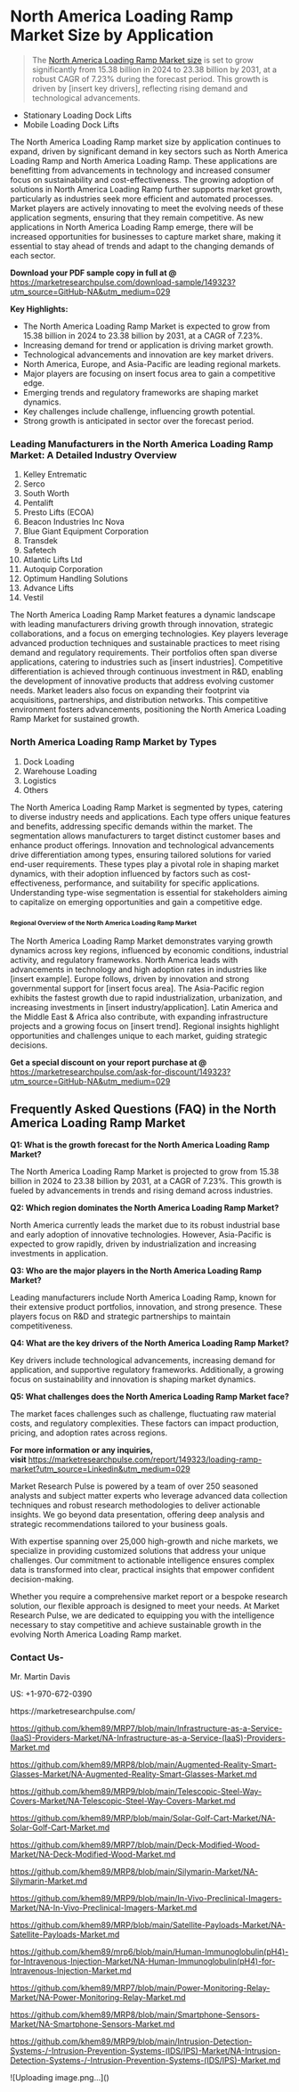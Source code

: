 <h1>North America Loading Ramp Market&nbsp;Size by Application</h1><blockquote><p>The <a href="https://marketresearchpulse.com/download-sample/149323?utm_source=GitHub-NA&amp;utm_medium=029">North America Loading Ramp Market size</a> is set to grow significantly from 15.38 billion in 2024 to 23.38 billion by 2031, at a robust CAGR of 7.23% during the forecast period. This growth is driven by [insert key drivers], reflecting rising demand and technological advancements.</p></blockquote><ul><li>Stationary Loading Dock Lifts<li> Mobile Loading Dock Lifts</li></ul><p>The North America Loading Ramp market size by application continues to expand, driven by significant demand in key sectors such as North America Loading Ramp and North America Loading Ramp. These applications are benefitting from advancements in technology and increased consumer focus on sustainability and cost-effectiveness. The growing adoption of solutions in North America Loading Ramp further supports market growth, particularly as industries seek more efficient and automated processes. Market players are actively innovating to meet the evolving needs of these application segments, ensuring that they remain competitive. As new applications in North America Loading Ramp emerge, there will be increased opportunities for businesses to capture market share, making it essential to stay ahead of trends and adapt to the changing demands of each sector.</p><p><strong>Download your PDF sample copy in full at @ </strong><a href="https://marketresearchpulse.com/download-sample/149323?utm_source=GitHub-NA&amp;utm_medium=029">https://marketresearchpulse.com/download-sample/149323?utm_source=GitHub-NA&amp;utm_medium=029</a></p><p><strong>Key Highlights: </strong></p><ul><li>The North America Loading Ramp Market is expected to grow from 15.38 billion in 2024 to 23.38 billion by 2031, at a CAGR of 7.23%.</li><li>Increasing demand for trend or application is driving market growth.</li><li>Technological advancements and innovation are key market drivers.</li><li>North America, Europe, and Asia-Pacific are leading regional markets.</li><li>Major players are focusing on insert focus area to gain a competitive edge.</li><li>Emerging trends and regulatory frameworks are shaping market dynamics.</li><li>Key challenges include challenge, influencing growth potential.</li><li>Strong growth is anticipated in sector over the forecast period.</li></ul><h3>Leading Manufacturers in the North America Loading Ramp Market: A Detailed Industry Overview</h3><ol><li>Kelley Entrematic</li><li>Serco</li><li>South Worth</li><li>Pentalift</li><li>Presto Lifts (ECOA)</li><li>Beacon Industries Inc Nova</li><li>Blue Giant Equipment Corporation</li><li>Transdek</li><li>Safetech</li><li>Atlantic Lifts Ltd</li><li>Autoquip Corporation</li><li>Optimum Handling Solutions</li><li>Advance Lifts</li><li>Vestil</li></ol><div class="flex max-w-full flex-col flex-grow"><div class="min-h-8 text-message flex w-full flex-col items-end gap-2 whitespace-normal break-words [.text-message+&amp;]:mt-5" dir="auto" data-message-author-role="assistant" data-message-id="fd8432e4-4910-450d-b182-61b7bfb0a01f" data-message-model-slug="gpt-4o"><div class="flex w-full flex-col gap-1 empty:hidden first:pt-[3px]"><div class="markdown prose w-full break-words dark:prose-invert light"><p>The North America Loading Ramp Market features a dynamic landscape with leading manufacturers driving growth through innovation, strategic collaborations, and a focus on emerging technologies. Key players leverage advanced production techniques and sustainable practices to meet rising demand and regulatory requirements. Their portfolios often span diverse applications, catering to industries such as [insert industries]. Competitive differentiation is achieved through continuous investment in R&amp;D, enabling the development of innovative products that address evolving customer needs. Market leaders also focus on expanding their footprint via acquisitions, partnerships, and distribution networks. This competitive environment fosters advancements, positioning the North America Loading Ramp Market for sustained growth.</p></div></div></div></div><h3>North America Loading Ramp Market by Types</h3><ol><li>Dock Loading<li> Warehouse Loading<li> Logistics<li> Others</li></ol><div class="flex max-w-full flex-col flex-grow"><div class="min-h-8 text-message flex w-full flex-col items-end gap-2 whitespace-normal break-words [.text-message+&amp;]:mt-5" dir="auto" data-message-author-role="assistant" data-message-id="084470be-0bb7-4664-bddf-5156b4f41249" data-message-model-slug="gpt-4o-mini"><div class="flex w-full flex-col gap-1 empty:hidden first:pt-[3px]"><div class="markdown prose w-full break-words dark:prose-invert light"><p>The North America Loading Ramp Market is segmented by types, catering to diverse industry needs and applications. Each type offers unique features and benefits, addressing specific demands within the market. The segmentation allows manufacturers to target distinct customer bases and enhance product offerings. Innovation and technological advancements drive differentiation among types, ensuring tailored solutions for varied end-user requirements. These types play a pivotal role in shaping market dynamics, with their adoption influenced by factors such as cost-effectiveness, performance, and suitability for specific applications. Understanding type-wise segmentation is essential for stakeholders aiming to capitalize on emerging opportunities and gain a competitive edge.</p></div></div></div></div><h3><span style="font-size: 11px;">Regional Overview of the North America Loading Ramp Market</span></h3><div class="flex max-w-full flex-col flex-grow"><div class="min-h-8 text-message flex w-full flex-col items-end gap-2 whitespace-normal break-words [.text-message+&amp;]:mt-5" dir="auto" data-message-author-role="assistant" data-message-id="e9038762-ce64-4e30-91c9-9bd413514231" data-message-model-slug="gpt-4o-mini"><div class="flex w-full flex-col gap-1 empty:hidden first:pt-[3px]"><div class="markdown prose w-full break-words dark:prose-invert light"><p>The North America Loading Ramp Market demonstrates varying growth dynamics across key regions, influenced by economic conditions, industrial activity, and regulatory frameworks. North America leads with advancements in technology and high adoption rates in industries like [insert example]. Europe follows, driven by innovation and strong governmental support for [insert focus area]. The Asia-Pacific region exhibits the fastest growth due to rapid industrialization, urbanization, and increasing investments in [insert industry/application]. Latin America and the Middle East &amp; Africa also contribute, with expanding infrastructure projects and a growing focus on [insert trend]. Regional insights highlight opportunities and challenges unique to each market, guiding strategic decisions.</p></div></div></div></div><p><strong>Get a special discount on your report purchase at @ </strong><a href="https://marketresearchpulse.com/ask-for-discount/149323?utm_source=GitHub-NA&amp;utm_medium=029">https://marketresearchpulse.com/ask-for-discount/149323?utm_source=GitHub-NA&amp;utm_medium=029</a></p><h2>Frequently Asked Questions (FAQ) in the North America Loading Ramp Market</h2><p><strong>Q1: What is the growth forecast for the North America Loading Ramp Market?</strong></p><p>The North America Loading Ramp Market is projected to grow from 15.38 billion in 2024 to 23.38 billion by 2031, at a CAGR of 7.23%. This growth is fueled by advancements in trends and rising demand across industries.</p><p><strong>Q2: Which region dominates the North America Loading Ramp Market?</strong></p><p>North America currently leads the market due to its robust industrial base and early adoption of innovative technologies. However, Asia-Pacific is expected to grow rapidly, driven by industrialization and increasing investments in application.</p><p><strong>Q3: Who are the major players in the North America Loading Ramp Market?</strong></p><p>Leading manufacturers include North America Loading Ramp, known for their extensive product portfolios, innovation, and strong presence. These players focus on R&amp;D and strategic partnerships to maintain competitiveness.</p><p><strong>Q4: What are the key drivers of the North America Loading Ramp Market?</strong></p><p>Key drivers include technological advancements, increasing demand for application, and supportive regulatory frameworks. Additionally, a growing focus on sustainability and innovation is shaping market dynamics.</p><p><strong>Q5: What challenges does the North America Loading Ramp Market face?</strong></p><p>The market faces challenges such as challenge, fluctuating raw material costs, and regulatory complexities. These factors can impact production, pricing, and adoption rates across regions.</p><p><strong>For more information or any inquiries, visit&nbsp;</strong><a href="https://marketresearchpulse.com/report/149323/loading-ramp-market?utm_source=Linkedin&utm_medium=029">https://marketresearchpulse.com/report/149323/loading-ramp-market?utm_source=Linkedin&utm_medium=029</a></p><p>Market Research Pulse is powered by a team of over 250 seasoned analysts and subject matter experts who leverage advanced data collection techniques and robust research methodologies to deliver actionable insights. We go beyond data presentation, offering deep analysis and strategic recommendations tailored to your business goals.</p><p>With expertise spanning over 25,000 high-growth and niche markets, we specialize in providing customized solutions that address your unique challenges. Our commitment to actionable intelligence ensures complex data is transformed into clear, practical insights that empower confident decision-making.</p><p>Whether you require a comprehensive market report or a bespoke research solution, our flexible approach is designed to meet your needs. At Market Research Pulse, we are dedicated to equipping you with the intelligence necessary to stay competitive and achieve sustainable growth in the evolving North America Loading Ramp market.</p><h3><strong>Contact Us-</strong></h3><p>Mr. Martin Davis</p><p>US: +1-970-672-0390</p><p>https://marketresearchpulse.com/</p><p><a href="https://github.com/khem89/MRP7/blob/main/Infrastructure-as-a-Service-(IaaS)-Providers-Market/NA-Infrastructure-as-a-Service-(IaaS)-Providers-Market.md">https://github.com/khem89/MRP7/blob/main/Infrastructure-as-a-Service-(IaaS)-Providers-Market/NA-Infrastructure-as-a-Service-(IaaS)-Providers-Market.md</a></p><p><a href="https://github.com/khem89/MRP8/blob/main/Augmented-Reality-Smart-Glasses-Market/NA-Augmented-Reality-Smart-Glasses-Market.md">https://github.com/khem89/MRP8/blob/main/Augmented-Reality-Smart-Glasses-Market/NA-Augmented-Reality-Smart-Glasses-Market.md</a></p><p><a href="https://github.com/khem89/MRP9/blob/main/Telescopic-Steel-Way-Covers-Market/NA-Telescopic-Steel-Way-Covers-Market.md">https://github.com/khem89/MRP9/blob/main/Telescopic-Steel-Way-Covers-Market/NA-Telescopic-Steel-Way-Covers-Market.md</a></p><p><a href="https://github.com/khem89/MRP/blob/main/Solar-Golf-Cart-Market/NA-Solar-Golf-Cart-Market.md">https://github.com/khem89/MRP/blob/main/Solar-Golf-Cart-Market/NA-Solar-Golf-Cart-Market.md</a></p><p><a href="https://github.com/khem89/MRP7/blob/main/Deck-Modified-Wood-Market/NA-Deck-Modified-Wood-Market.md">https://github.com/khem89/MRP7/blob/main/Deck-Modified-Wood-Market/NA-Deck-Modified-Wood-Market.md</a></p><p><a href="https://github.com/khem89/MRP8/blob/main/Silymarin-Market/NA-Silymarin-Market.md">https://github.com/khem89/MRP8/blob/main/Silymarin-Market/NA-Silymarin-Market.md</a></p><p><a href="https://github.com/khem89/MRP9/blob/main/In-Vivo-Preclinical-Imagers-Market/NA-In-Vivo-Preclinical-Imagers-Market.md">https://github.com/khem89/MRP9/blob/main/In-Vivo-Preclinical-Imagers-Market/NA-In-Vivo-Preclinical-Imagers-Market.md</a></p><p><a href="https://github.com/khem89/MRP/blob/main/Satellite-Payloads-Market/NA-Satellite-Payloads-Market.md">https://github.com/khem89/MRP/blob/main/Satellite-Payloads-Market/NA-Satellite-Payloads-Market.md</a></p><p><a href="https://github.com/khem89/mrp6/blob/main/Human-Immunoglobulin(pH4)-for-Intravenous-Injection-Market/NA-Human-Immunoglobulin(pH4)-for-Intravenous-Injection-Market.md">https://github.com/khem89/mrp6/blob/main/Human-Immunoglobulin(pH4)-for-Intravenous-Injection-Market/NA-Human-Immunoglobulin(pH4)-for-Intravenous-Injection-Market.md</a></p><p><a href="https://github.com/khem89/MRP7/blob/main/Power-Monitoring-Relay-Market/NA-Power-Monitoring-Relay-Market.md">https://github.com/khem89/MRP7/blob/main/Power-Monitoring-Relay-Market/NA-Power-Monitoring-Relay-Market.md</a></p><p><a href="https://github.com/khem89/MRP8/blob/main/Smartphone-Sensors-Market/NA-Smartphone-Sensors-Market.md">https://github.com/khem89/MRP8/blob/main/Smartphone-Sensors-Market/NA-Smartphone-Sensors-Market.md</a></p><p><a href="https://github.com/khem89/MRP9/blob/main/Intrusion-Detection-Systems-/-Intrusion-Prevention-Systems-(IDS/IPS)-Market/NA-Intrusion-Detection-Systems-/-Intrusion-Prevention-Systems-(IDS/IPS)-Market.md">https://github.com/khem89/MRP9/blob/main/Intrusion-Detection-Systems-/-Intrusion-Prevention-Systems-(IDS/IPS)-Market/NA-Intrusion-Detection-Systems-/-Intrusion-Prevention-Systems-(IDS/IPS)-Market.md</a></p>
![Uploading image.png…]()
